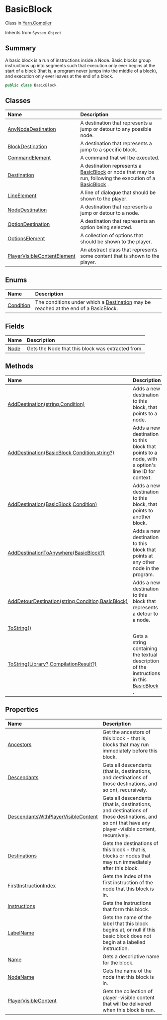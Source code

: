 # BasicBlock

Class in [Yarn.Compiler](/docs/api/csharp/yarn.compiler.md)

Inherits from `System.Object`

## Summary


A basic block is a run of instructions inside a Node. Basic blocks group
instructions up into segments such that execution only ever begins at
the start of a block (that is, a program never jumps into the middle of
a block), and execution only ever leaves at the end of a block.


```csharp
public class BasicBlock
```

## Classes

|Name|Description|
|:---|:---|
|[AnyNodeDestination](/docs/api/csharp/yarn.compiler.basicblock.anynodedestination.md)|A destination that represents a jump or detour to any possible node.|
|[BlockDestination](/docs/api/csharp/yarn.compiler.basicblock.blockdestination.md)|A destination that represents a jump to a specific block.|
|[CommandElement](/docs/api/csharp/yarn.compiler.basicblock.commandelement.md)|A command that will be executed.|
|[Destination](/docs/api/csharp/yarn.compiler.basicblock.destination.md)|A destination represents a  [BasicBlock](yarn.compiler.basicblock.md)  or node that may be run, following the execution of a  [BasicBlock](yarn.compiler.basicblock.md) .|
|[LineElement](/docs/api/csharp/yarn.compiler.basicblock.lineelement.md)|A line of dialogue that should be shown to the player.|
|[NodeDestination](/docs/api/csharp/yarn.compiler.basicblock.nodedestination.md)|A destination that represents a jump or detour to a node.|
|[OptionDestination](/docs/api/csharp/yarn.compiler.basicblock.optiondestination.md)|A destination that represents an option being selected.|
|[OptionsElement](/docs/api/csharp/yarn.compiler.basicblock.optionselement.md)|A collection of options that should be shown to the player.|
|[PlayerVisibleContentElement](/docs/api/csharp/yarn.compiler.basicblock.playervisiblecontentelement.md)|An abstract class that represents some content that is shown to the player.|

## Enums

|Name|Description|
|:---|:---|
|[Condition](/docs/api/csharp/yarn.compiler.basicblock.condition.md)|The conditions under which a  [Destination](yarn.compiler.basicblock.destination.md)  may be reached at the end of a BasicBlock.|

## Fields

|Name|Description|
|:---|:---|
|[Node](/docs/api/csharp/yarn.compiler.basicblock.node.md)|Gets the Node that this block was extracted from.|

## Methods

|Name|Description|
|:---|:---|
|[AddDestination(string,Condition)](/docs/api/csharp/yarn.compiler.basicblock.adddestination-2.md)|Adds a new destination to this block, that points to a node.|
|[AddDestination(BasicBlock,Condition,string?)](/docs/api/csharp/yarn.compiler.basicblock.adddestination-3.md)|Adds a new destination to this block that points to a node, with a option's line ID for context.|
|[AddDestination(BasicBlock,Condition)](/docs/api/csharp/yarn.compiler.basicblock.adddestination-1.md)|Adds a new destination to this block, that points to another block.|
|[AddDestinationToAnywhere(BasicBlock?)](/docs/api/csharp/yarn.compiler.basicblock.adddestinationtoanywhere.md)|Adds a new destination to this block that points at any other node in the program.|
|[AddDetourDestination(string,Condition,BasicBlock)](/docs/api/csharp/yarn.compiler.basicblock.adddetourdestination.md)|Adds a new destination to this block that represents a detour to a node.|
|[ToString()](/docs/api/csharp/yarn.compiler.basicblock.tostring-1.md)||
|[ToString(Library?,CompilationResult?)](/docs/api/csharp/yarn.compiler.basicblock.tostring-2.md)|Gets a string containing the textual description of the instructions in this  [BasicBlock](yarn.compiler.basicblock.md) .|

## Properties

|Name|Description|
|:---|:---|
|[Ancestors](/docs/api/csharp/yarn.compiler.basicblock.ancestors.md)|Get the ancestors of this block - that is, blocks that may run immediately before this block.|
|[Descendants](/docs/api/csharp/yarn.compiler.basicblock.descendants.md)|Gets all descendants (that is, destinations, and destinations of those destinations, and so on), recursively.|
|[DescendantsWithPlayerVisibleContent](/docs/api/csharp/yarn.compiler.basicblock.descendantswithplayervisiblecontent.md)|Gets all descendants (that is, destinations, and destinations of those destinations, and so on) that have any player-visible content, recursively.|
|[Destinations](/docs/api/csharp/yarn.compiler.basicblock.destinations.md)|Gets the destinations of this block - that is, blocks or nodes that may run immediately after this block.|
|[FirstInstructionIndex](/docs/api/csharp/yarn.compiler.basicblock.firstinstructionindex.md)|Gets the index of the first instruction of the node that this block is in.|
|[Instructions](/docs/api/csharp/yarn.compiler.basicblock.instructions.md)|Gets the Instructions that form this block.|
|[LabelName](/docs/api/csharp/yarn.compiler.basicblock.labelname.md)|Gets the name of the label that this block begins at, or null if this basic block does not begin at a labelled instruction.|
|[Name](/docs/api/csharp/yarn.compiler.basicblock.name.md)|Gets a descriptive name for the block.|
|[NodeName](/docs/api/csharp/yarn.compiler.basicblock.nodename.md)|Gets the name of the node that this block is in.|
|[PlayerVisibleContent](/docs/api/csharp/yarn.compiler.basicblock.playervisiblecontent.md)|Gets the collection of player-visible content that will be delivered when this block is run.|

